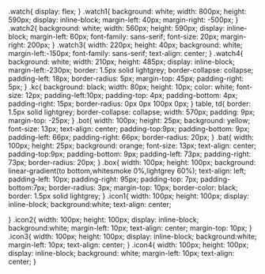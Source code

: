 .watch{
	display: flex;
}
.watch1{
	background: white;
	width: 800px;
	height: 590px;
	display: inline-block;
	margin-left: 40px;
	margin-right: -500px;
}
.watch2{
	background: white;
	width: 560px;
	height: 590px;
	display: inline-block;
	margin-left: 60px;
	font-family: sans-serif;
	font-size: 20px;
	margin-right: 200px;
}
.watch3{
	width: 220px;
	height: 40px;
	background: white;
	margin-left:-150px;
	font-family: sans-serif;
	text-align: center;
}
.watch4{
	background: white;
	width: 210px;
	height: 485px;
	display: inline-block;
	margin-left:-230px;
	border: 1.5px solid lightgrey;
	border-collapse: collapse;
	padding-left: 18px;
	border-radius: 5px;
	margin-top: 45px;
	padding-right: 5px;
}
.kc{
	background: black;
	width: 80px;
	height: 10px;
	color: white;
	font-size: 12px;
	padding-left:10px;
	padding-top: 4px;
	padding-bottom: 4px;
	padding-right: 15px;
	border-radius: 0px 0px 100px 0px;
}
table,
td{
	border: 1.5px solid lightgrey;
	border-collapse: collapse;
	width: 570px;
	padding: 9px;
	margin-top: -25px;
}
.bot{
	width: 100px;
	height: 25px;
	background: yellow;
	font-size: 13px;
	text-align: center;
	padding-top:9px;
	padding-bottom: 9px;
	padding-left: 66px;
	padding-right: 66px;
	border-radius: 20px;
}
.bat{
	width: 100px;
	height: 25px;
	background: orange;
	font-size: 13px;
	text-align: center;
	padding-top:9px;
	padding-bottom: 9px;
	padding-left: 73px;
	padding-right: 73px;
	border-radius: 20px;
}
.box{
	width: 100px;
	height: 100px;
	background: linear-gradient(to bottom,whitesmoke 0%,lightgrey 60%);
	text-align: left;
	padding-left: 10px;
	padding-right: 95px;
	padding-top: 7px;
	padding-bottom:7px;
	border-radius: 3px;
	margin-top: 10px;
	border-color: black;
	border: 1.5px solid lightgrey;
}
.icon1{
	width: 100px;
	height: 100px;
	display: inline-block;
	background:white;
	text-align: center;

}
.icon2{
	width: 100px;
	height: 100px;
	display: inline-block;
	background:white;
	margin-left: 10px;
	text-align: center;
	margin-top: 10px;
}
.icon3{
	width: 100px;
	height: 100px;
	display: inline-block;
	background:white;
	margin-left: 10px;
	text-align: center;
}
.icon4{
	width: 100px;
	height: 100px;
	display: inline-block;
	background: white;
	margin-left: 10px;
	text-align: center;
}
